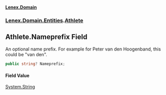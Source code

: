 #### [Lenex.Domain](index.md 'index')
### [Lenex.Domain.Entities](Lenex.Domain.Entities.md 'Lenex.Domain.Entities').[Athlete](Lenex.Domain.Entities.Athlete.md 'Lenex.Domain.Entities.Athlete')

## Athlete.Nameprefix Field

An optional name prefix. For example for Peter van den Hoogenband, this could be "van den".

```csharp
public string? Nameprefix;
```

#### Field Value
[System.String](https://docs.microsoft.com/en-us/dotnet/api/System.String 'System.String')